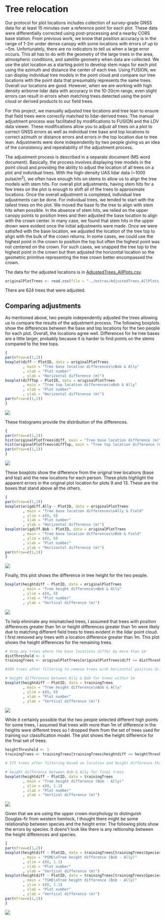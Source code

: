
<!-- TreeRelocation.md is generated from TreeRelocation.Rmd. Please edit that file -->

# Tree relocation

Our protocol for plot locations includes collection of survey-grade GNSS
data for at least 15 minutes over a reference point for each plot. These
data were differentially corrected using post-processing and a nearby
CORS base station. From previous work, we know that position accuracy is
in the range of 1-2m under dense canopy with some locations with errors
of up to \~5m. Unfortunately, there are no indicators to tell us when a
large error occurs. This all has to do with the geometry of the large
trees in the area, atmospheric conditions, and satellite geometry when
data are collected. We use the plot location as a starting point to
develop stem maps for each plot using the azimuth and distance the
center of each tree. Using FUSION, we can display individual tree models
in the point cloud and compare our tree locations with the point data
that presumably represents the same trees. Overall our locations are
good. However, when we are working with high density airborne lidar data
with accuracy in the 10-20cm range, even slight errors can result in
errors when matching trees detected using the point cloud or derived
products to our field trees.

For this project, we manually adjusted tree locations and tree lean to
ensure that field trees were correctly matched to lidar-derived trees.
The manual adjustment process was facilitated by modifications to FUSION
and the LDV data viewer. These modifications allow you to adjust all
trees on a plot to correct GNSS errors as well as individual tree base
and top locations to correct azimuth or distance errors and errors in
the top location due to tree lean. Adjustments were done independently
by two people giving us an idea of the consistency and repeatability of
the adjustment process.

The adjustment process is described in a separate document (MS word
document). Basically, the process involves displaying tree models in the
point cloud and providing the ability to adjust the location of all
trees on a plot and individual trees. With the high-density UAS lidar
data (\~1000 pulse/m<sup>2</sup>), we often have enough hits on stems to
allow us to align the tree models with stem hits. For overall plot
adjustments, having stem hits for a few trees on the plot is enough to
shift all of the trees to approximate locations. Once the overall
adjustment is completed, individual tree adjustments can be done. For
individual trees, we tended to start with the tallest trees on the plot.
We moved the base fo the tree to align with stem hits when possible. In
the absence of stem hits, we relied on the upper canopy points to
position trees and then adjusted the base location to align with the
crown center. In many case, we found that stem hits in the upper drown
were evident once the initial adjustments were made. Once we were
satisifed with the base location, we adjusted the location of the tree
top to align with the bulk of the crown returns. In some cases, we could
use the highest point in the crown to position the top but often the
highest point was not centered on the crown. For such cases, we snapped
the tree top to the highest point in the crown but then adjusted the
horizontal location so the geometric primitive representing the tree
crown better encompassed the crown.

The data for the adjusted locations is in
[AdjustedTrees_AllPlots.csv](../extras/AdjustedTrees_AllPlots.csv).

``` r
originalPlotTrees <- read.csv(file = "../extras/AdjustedTrees_AllPlots.csv", stringsAsFactors = FALSE)
```

There are 624 trees that were adjusted.

## Comparing adjustments

As mentioned above, two people independently adjusted the trees allowing
us to compare the results of the adjustment process. The following
boxplots show the differences between the base and top locations for the
two people for each plot. Overall, the locations agree well. Differences
for he tree bases are a little larger, probably because it is harder to
find points on the stems compared to the tree tops.

``` r
{
par(mfrow=c(1,2))
boxplot(diff ~ PlotID, data = originalPlotTrees
        , main = "Tree base location differences\nBob & Ally"
        , xlab = "Plot number"
        , ylab = "Horizontal difference (m)")
boxplot(diffTop ~ PlotID, data = originalPlotTrees
        , main = "Tree top location differences\nBob & Ally"
        , xlab = "Plot number"
        , ylab = "Horizontal difference (m)")
par(mfrow=c(1,1))
}
```

![](TreeRelocation_files/figure-gfm/unnamed-chunk-3-1.png)<!-- -->

These histograms provide the distribution of the differences.

``` r
{
par(mfrow=c(1,2))
hist(originalPlotTrees$diff, main = "Tree base location difference (m)")
hist(originalPlotTrees$diffTop, main = "Tree top location difference (m)")
par(mfrow=c(1,1))
}
```

![](TreeRelocation_files/figure-gfm/unnamed-chunk-4-1.png)<!-- -->

These boxplots show the difference from the original tree locations
(base and top) and the new locations for each person. These plots
highlight the apparent errors in the original plot location for plots 9
and 13. These are the boxes that stand above all the others.

``` r
{
par(mfrow=c(1,2))
boxplot(origdiff.Ally ~ PlotID, data = originalPlotTrees
        , main = "Tree base location differences\nAlly & Field"
        , ylim = c(0, 8)
        , xlab = "Plot number"
        , ylab = "Horizontal difference (m)")
boxplot(origdiff.Bob ~ PlotID, data = originalPlotTrees
        , main = "Tree base location differences\nBob & Field"
        , ylim = c(0, 8)
        , xlab = "Plot number"
        , ylab = "Horizontal difference (m)")
par(mfrow=c(1,1))
}
```

![](TreeRelocation_files/figure-gfm/unnamed-chunk-5-1.png)<!-- -->

Finally, this plot shows the difference in tree height for the two
people.

``` r
boxplot(heightdiff ~ PlotID, data = originalPlotTrees
        , main = "Tree height difference\nBob & Ally"
        , ylim = c(0, 8)
        , xlab = "Plot number"
        , ylab = "Vertical difference (m)")
```

![](TreeRelocation_files/figure-gfm/unnamed-chunk-6-1.png)<!-- -->

To help eliminate any mismatched trees, I assumed that trees with
position differences greater than 1m or height differences greater than
1m were likely due to matching different field trees to trees evident in
the lidar point cloud. I first removed any trees with a location
difference greater than 1m. This plot shows the height differences for
the remaining trees.

``` r
# drop any trees where the base locations differ by more than 1m
distThreshold <- 1
trainingTrees <- originalPlotTrees[originalPlotTrees$diff <= distThreshold, ]

#580 trees after filtering to remove trees with horizontal position differences > 1m

# height differences between Ally & Bob for trees within 1m
boxplot(heightdiff ~ PlotID, data = trainingTrees
        , main = "Tree height difference\nBob & Ally"
        , ylim = c(0, 8)
        , xlab = "Plot number"
        , ylab = "Vertical difference (m)")
```

![](TreeRelocation_files/figure-gfm/unnamed-chunk-7-1.png)<!-- -->

While it certainly possible that the two people selected different high
points for some trees, I assumed that trees with more than 1m of
difference in the heights were different trees so I dropped them from
the set of trees used for training our classification model. The plot
shows the height difference for the final set of trees.

``` r
heightThreshold <- 1
trainingTrees <- trainingTrees[trainingTrees$heightdiff <= heightThreshold, ]

# 575 trees after filtering based on location and height difference thresholds

# height difference between Bob & Ally for final trees
boxplot(heightdiff ~ PlotID, data = trainingTrees
        , main = "Tree height difference (Bob - Ally)"
        , ylim = c(0, 1.1)
        , xlab = "Plot number"
        , ylab = "Vertical difference (m)")
```

![](TreeRelocation_files/figure-gfm/unnamed-chunk-8-1.png)<!-- -->

Given that we are using the upper crown morphology to distinguish
Douglas-fir from western hemlock, I thought there might be some
relationship between species and the height error. The following plots
show the errors by species. It doens’t look like there is any
reltionship between the height differences and species.

``` r
{
par(mfrow=c(1,2))
boxplot(heightdiff ~ PlotID, data = trainingTrees[trainingTrees$Species == "PSME",]
        , main = "PSME\nTree height difference (Bob - Ally)"
        , ylim = c(0, 1.1)
        , xlab = "Plot number"
        , ylab = "Vertical difference (m)")
boxplot(heightdiff ~ PlotID, data = trainingTrees[trainingTrees$Species == "TSHE",]
        , main = "TSHE\nTree height difference (Bob - Ally)"
        , ylim = c(0, 1.1)
        , xlab = "Plot number"
        , ylab = "Vertical difference (m)")
par(mfrow=c(1,1))
}
```

![](TreeRelocation_files/figure-gfm/unnamed-chunk-9-1.png)<!-- -->
